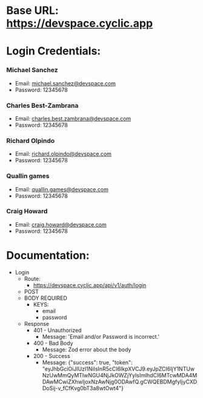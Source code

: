 # Base URL: https://devspace.cyclic.app

# Login Credentials:

### Michael Sanchez

- Email: michael.sanchez@devspace.com
- Password: 12345678

### Charles Best-Zambrana

- Email: charles.best.zambrana@devspace.com
- Password: 12345678

### Richard Olpindo

- Email: richard.olpindo@devspace.com
- Password: 12345678

### Quallin games

- Email: quallin.games@devspace.com
- Password: 12345678

### Craig Howard

- Email: craig.howard@devspace.com
- Password: 12345678

# Documentation:

- Login
  - Route:
    - https://devspace.cyclic.app/api/v1/auth/login
  - POST
  - BODY REQUIRED
    - KEYS:
      - email
      - password
  - Response
    - 401 - Unauthorized
      - Message: 'Email and/or Password is incorrect.'
    - 400 - Bad Body
      - Message: Zod error about the body
    - 200 - Success
      - Message: {"success": true, "token": "eyJhbGciOiJIUzI1NiIsInR5cCI6IkpXVCJ9.eyJpZCI6IjY1NTUwNzUwMmQyMTIwNGU4NjJkOWZjYyIsImlhdCI6MTcwMDA4MDAwMCwiZXhwIjoxNzAwNjg0ODAwfQ.gCWQEBDMgfyIjyCXDDoSij-v_fCfKvg0bT3a8wtOwt4"}
